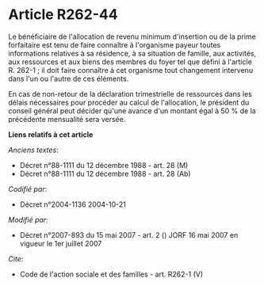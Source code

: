 # Article R262-44

Le bénéficiaire de l'allocation de revenu minimum d'insertion ou de la prime forfaitaire est tenu de faire connaître à
l'organisme payeur toutes informations relatives à sa résidence, à sa situation de famille, aux activités, aux ressources et
aux biens des membres du foyer tel que défini à l'article R. 262-1 ; il doit faire connaître à cet organisme tout changement
intervenu dans l'un ou l'autre de ces éléments.

En cas de non-retour de la déclaration trimestrielle de ressources dans les délais nécessaires pour procéder au calcul de
l'allocation, le président du conseil général peut décider qu'une avance d'un montant égal à 50 % de la précédente mensualité
sera versée.

**Liens relatifs à cet article**

_Anciens textes_:

  - Décret n°88-1111 du 12 décembre 1988 - art. 28 (M)
  - Décret n°88-1111 du 12 décembre 1988 - art. 28 (Ab)

_Codifié par_:

  - Décret n°2004-1136 2004-10-21

_Modifié par_:

  - Décret n°2007-893 du 15 mai 2007 - art. 2 () JORF 16 mai 2007 en vigueur le 1er juillet 2007

_Cite_:

  - Code de l'action sociale et des familles - art. R262-1 (V)
